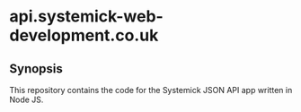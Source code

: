# api.systemick-web-development.co.uk

## Synopsis
 
This repository contains the code for the Systemick JSON API app written in Node JS.

